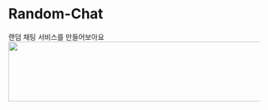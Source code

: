 # Random-Chat
랜덤 채팅 서비스를 만들어보아요
<a href="https://github.com/devxb/gitanimals">
  <img src="https://render.gitanimals.org/lines/Doncham?pet-id=1?contribution-view=false" width="1000" height="120" />
</a>
